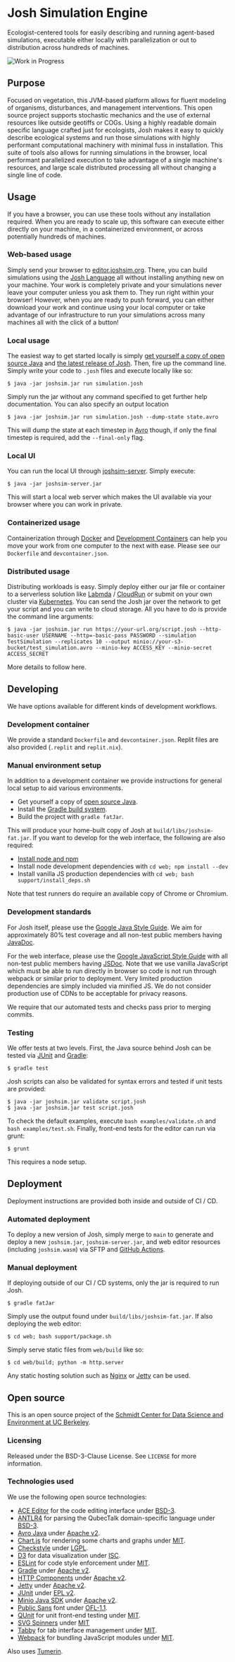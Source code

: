 # Josh Simulation Engine
Ecologist-centered tools for easily describing and running agent-based simulations, executable either locally with parallelization or out to distribution across hundreds of machines.

![Work in Progress](https://img.shields.io/badge/status-work_in_progress-blue)

## Purpose
Focused on vegetation, this JVM-based platform allows for fluent modeling of organisms, disturbances, and management interventions. This open source project supports stochastic mechanics and the use of external resources like outside geotiffs or COGs. Using a highly readable domain specific language crafted just for ecologists, Josh makes it easy to quickly describe ecological systems and run those simulations with highly performant computational machinery with minimal fuss in installation. This suite of tools also allows for running simulations in the browser, local performant parallelized execution to take advantage of a single machine's resources, and large scale distributed processing all without changing a single line of code.

## Usage
If you have a browser, you can use these tools without any installation required. When you are ready to scale up, this software can execute either directly on your machine, in a containerized environment, or across potentially hundreds of machines.

### Web-based usage
Simply send your browser to [editor.joshsim.org](https://editor.joshsim.org). There, you can build simulations using the [Josh Language](https://language.joshsim.org) all without installing anything new on your machine. Your work is completely private and your simulations never leave your computer unless you ask them to. They run right within your browser! However, when you are ready to push forward, you can either download your work and continue using your local computer or take advantage of our infrastructure to run your simulations across many machines all with the click of a button!

### Local usage
The easiest way to get started locally is simply [get yourself a copy of open source Java](https://adoptium.net) and [the latest release of Josh](https://language.joshsim.org/download.html). Then, fire up the command line. Simply write your code to `.josh` files and execute locally like so:

```
$ java -jar joshsim.jar run simulation.josh
```

Simply run the jar without any command specified to get further help documentation. You can also specify an output location

```
$ java -jar joshsim.jar run simulation.josh --dump-state state.avro
```

This will dump the state at each timestep in [Avro](https://avro.apache.org) though, if only the final timestep is required, add the `--final-only` flag.

### Local UI
You can run the local UI through [joshsim-server](https://language.joshsim.org/download.html). Simply execute:

```
$ java -jar joshsim-server.jar
```

This will start a local web server which makes the UI available via your browser where you can work in private.

### Containerized usage
Containerization through [Docker](https://www.docker.com) and [Development Containers](https://containers.dev) can help you move your work from one computer to the next with ease. Please see our `Dockerfile` and `devcontainer.json`.

### Distributed usage
Distributing workloads is easy. Simply deploy either our jar file or container to a serverless solution like [Labmda](https://aws.amazon.com/lambda/) / [CloudRun](https://cloud.google.com/run) or submit on your own cluster via [Kubernetes](https://kubernetes.io). You can send the Josh jar over the network to get your script and you can write to cloud storage. All you have to do is provide the command line arguments:

```
$ java -jar joshsim.jar run https://your-url.org/script.josh --http-basic-user USERNAME --http=-basic-pass PASSWORD --simulation TestSimulation --replicates 10 --output minio://your-s3-bucket/test_simulation.avro --minio-key ACCESS_KEY --minio-secret ACCESS_SECRET
```

More details to follow here.

## Developing
We have options available for different kinds of development workflows.

### Development container
We provide a standard `Dockerfile` and `devcontainer.json`. Replit files are also provided (`.replit` and `replit.nix`).

### Manual environment setup
In addition to a development container we provide instructions for general local setup to aid various environments.

 - Get yourself a copy of [open source Java](https://adoptium.net).
 - Install the [Gradle build system](https://gradle.org/install/).
 - Build the project with `gradle fatJar`.

This will produce your home-built copy of Josh at `build/libs/joshsim-fat.jar`. If you want to develop for the web interface, the following are also required:

 - [Install node and npm](https://docs.npmjs.com/downloading-and-installing-node-js-and-npm)
 - Install node development dependencies with `cd web; npm install --dev`
 - Install vanilla JS production dependencies with `cd web; bash support/install_deps.sh`

Note that test runners do require an available copy of Chrome or Chromium.

### Development standards
For Josh itself, please use the [Google Java Style Guide](https://google.github.io/styleguide/javaguide.html). We aim for approximately 80% test coverage and all non-test public members having [JavaDoc](https://www.baeldung.com/javadoc). 

For the web interface, please use the [Google JavaScript Style Guide](https://google.github.io/styleguide/jsguide.html) with all non-test public members having [JSDoc](https://jsdoc.app). Note that we use vanilla JavaScript which must be able to run directly in browser so code is not run through webpack or similar prior to deployment. Very limited production dependencies are simply included via minified JS. We do not consider production use of CDNs to be acceptable for privacy reasons.

We require that our automated tests and checks pass prior to merging commits.

### Testing
We offer tests at two levels. First, the Java source behind Josh can be tested via [JUnit](https://junit.org/junit5/) and [Gradle](https://gradle.org):

```
$ gradle test
```

Josh scripts can also be validated for syntax errors and tested if unit tests are provided:

```
$ java -jar joshsim.jar validate script.josh
$ java -jar joshsim.jar test script.josh
```

To check the default examples, execute `bash examples/validate.sh` and `bash examples/test.sh`. Finally, front-end tests for the editor can run via grunt:

```
$ grunt
```

This requires a node setup.

## Deployment
Deployment instructions are provided both inside and outside of CI / CD.

### Automated deployment
To deploy a new version of Josh, simply merge to `main` to generate and deploy a new `joshsim.jar`, `joshsim-server.jar`, and web editor resources (including `joshsim.wasm`) via SFTP and [GitHub Actions](https://docs.github.com/en/actions).

### Manual deployment
If deploying outside of our CI / CD systems, only the jar is required to run Josh.

```
$ gradle fatJar
```

Simply use the output found under `build/libs/joshsim-fat.jar`. If also deploying the web editor:

```
$ cd web; bash support/package.sh
```

Simply serve static files from `web/build` like so:

```
$ cd web/build; python -m http.server
```

Any static hosting solution such as [Nginx](https://nginx.org) or [Jetty](https://jetty.org/index.html) can be used.

## Open source
This is an open source project of the [Schmidt Center for Data Science and Environment at UC Berkeley](https://dse.berkeley.edu).

### Licensing
Released under the BSD-3-Clause License. See `LICENSE` for more information.

### Technologies used
We use the following open source technologies:

- [ACE Editor](https://ace.c9.io/) for the code editing interface under [BSD-3](https://github.com/ajaxorg/ace/blob/master/LICENSE).
- [ANTLR4](https://www.antlr.org/) for parsing the QubecTalk domain-specific language under [BSD-3](https://www.antlr.org/license.html).
- [Avro Java](https://avro.apache.org/docs/1.11.1/api/java/) under [Apache v2](https://www.apache.org/licenses/).
- [Chart.js](https://www.chartjs.org/) for rendering some charts and graphs under [MIT](https://github.com/chartjs/Chart.js/blob/master/LICENSE.md).
- [Checkstyle](https://checkstyle.sourceforge.io) under [LGPL](https://github.com/checkstyle/checkstyle/blob/master/LICENSE).
- [D3](https://d3js.org/) for data visualization under [ISC](https://github.com/d3/d3/blob/main/LICENSE).
- [ESLint](https://eslint.org/) for code style enforcement under [MIT](https://github.com/eslint/eslint/blob/main/LICENSE).
- [Gradle](https://gradle.org) under [Apache v2](https://github.com/gradle/gradle?tab=Apache-2.0-1-ov-file#readme).
- [HTTP Components](https://hc.apache.org/httpcomponents-client-5.4.x/index.html) under [Apache v2](https://www.apache.org/licenses/).
- [Jetty](https://jetty.org/index.html) under [Apache v2](https://jetty.org/docs/jetty/12/index.html).
- [JUnit](https://junit.org/junit5/) under [EPL v2](https://github.com/junit-team/junit5).
- [Minio Java SDK](https://min.io/docs/minio/linux/developers/java/minio-java.html) under [Apache v2](https://github.com/minio/minio-java?tab=Apache-2.0-1-ov-file#readme).
- [Public Sans](https://public-sans.digital.gov/) font under [OFL-1.1](https://github.com/uswds/public-sans/blob/master/LICENSE.md).
- [QUnit](https://qunitjs.com/) for unit front-end testing under [MIT](https://github.com/qunitjs/qunit/blob/main/LICENSE.txt).
- [SVG Spinners](https://github.com/n3r4zzurr0/svg-spinners?tab=readme-ov-file) under [MIT](https://github.com/n3r4zzurr0/svg-spinners?tab=readme-ov-file)
- [Tabby](https://github.com/cferdinandi/tabby) for tab interface management under [MIT](https://github.com/cferdinandi/tabby/blob/master/LICENSE.md).
- [Webpack](https://webpack.js.org/) for bundling JavaScript modules under [MIT](https://github.com/webpack/webpack/blob/main/LICENSE).

Also uses [Tumerin]().